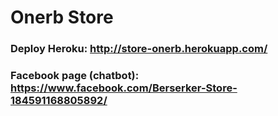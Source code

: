 # Onerb Store

### Deploy Heroku: http://store-onerb.herokuapp.com/

### Facebook page (chatbot): https://www.facebook.com/Berserker-Store-184591168805892/
